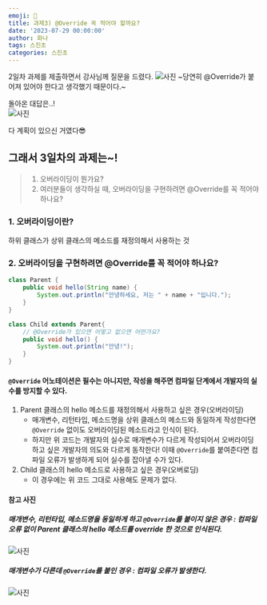 ```yaml
---
emoji: 🐢
title: 과제3) @Override 꼭 적어야 할까요?
date: '2023-07-29 00:00:00'
author: 화나
tags: 스진초
categories: 스진초
---
```


2일차 과제를 제출하면서 강사님께 질문을 드렸다.
![사진](/q.png)
~당연히 @Override가 붙어져 있어야 한다고 생각했기 때문이다.~

돌아온 대답은..!<br>
![사진](/a.png)

다 계획이 있으신 거였다😎

## 그래서 3일차의 과제는~!

> 1.  오버라이딩이 뭔가요?
> 2.  여러분들이 생각하실 때, 오버라이딩을 구현하려면 @Override를 꼭 적어야 하나요?

### 1. 오버라이딩이란?

하위 클래스가 상위 클래스의 메소드를 재정의해서 사용하는 것

### 2. 오버라이딩을 구현하려면 @Override를 꼭 적어야 하나요?

```java
class Parent {
    public void hello(String name) {
        System.out.println("안녕하세요, 저는 " + name + "입니다.");
    }
}

class Child extends Parent{
    // @Override가 있으면 어떻고 없으면 어떤가요?
    public void hello() {
        System.out.println("안녕!");
    }
}
```

#### `@Override` 어노테이션은 필수는 아니지만, 작성을 해주면 컴파일 단계에서 개발자의 실수를 방지할 수 있다.

1. Parent 클래스의 hello 메소드를 재정의해서 사용하고 싶은 경우(오버라이딩)
   - 매개변수, 리턴타입, 메소드명을 상위 클래스의 메소드와 동일하게 작성한다면 `@Override` 없이도 오버라이딩된 메소드라고 인식이 된다.
   - 하지만 위 코드는 개발자의 실수로 매개변수가 다르게 작성되어서 오버라이딩하고 싶은 개발자의 의도와 다르게 동작한다! 이때 `@Override`를 붙여준다면 컴파일 오류가 발생하게 되어 실수를 잡아낼 수가 있다.
2. Child 클래스의 hello 메소드로 사용하고 싶은 경우(오버로딩)
   - 이 경우에는 위 코드 그대로 사용해도 문제가 없다.

#### 참고 사진

##### 매개변수, 리턴타입, 메소드명을 동일하게 하고 `@Override`를 붙이지 않은 경우 : 컴파일 오류 없이 Parent 클래스의 hello 메소드를 override 한 것으로 인식된다.

![사진](/override.png)

##### 매개변수가 다른데 `@Override`를 붙인 경우 : 컴파일 오류가 발생한다.

![사진](/error.png)

```toc

```
